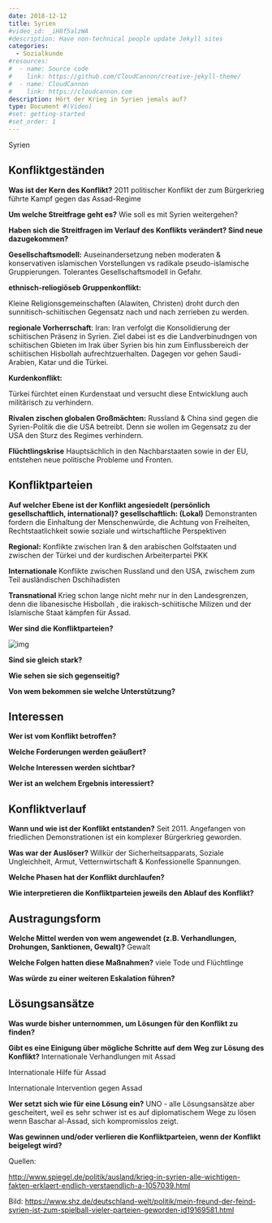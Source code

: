 ```yaml
---
date: 2018-12-12
title: Syrien
#video_id: _iH8f5alzWA
#description: Have non-technical people update Jekyll sites
categories:
  - Sozialkunde
#resources:
#  - name: Source code
#    link: https://github.com/CloudCannon/creative-jekyll-theme/
#  - name: CloudCannon
#    link: https://cloudcannon.com
description: Hört der Krieg in Syrien jemals auf?
type: Document #(Video)
#set: getting-started
#set_order: 1
---
```


Syrien

## Konfliktgeständen

**Was ist der Kern des Konflikt?**
2011 politischer Konflikt der zum Bürgerkrieg führte
Kampf gegen das Assad-Regime

**Um welche Streitfrage geht es?**
Wie soll es mit Syrien weitergehen?

**Haben sich die Streitfragen im Verlauf des Konflikts verändert? Sind neue dazugekommen?**

**Gesellschaftsmodell:**
Auseinandersetzung neben moderaten & konservativen islamischen Vorstellungen vs radikale pseudo-islamische Gruppierungen. Tolerantes Gesellschaftsmodell in Gefahr.

**ethnisch-reliogiöseb Gruppenkonflikt:**

Kleine Religionsgemeinschaften (Alawiten, Christen) droht durch den sunnitisch-schiitischen Gegensatz nach und nach zerrieben zu werden.

**regionale Vorherrschaft**:
Iran: Iran verfolgt die Konsolidierung der schiitischen Präsenz in Syrien. Ziel dabei ist es die Landverbinudngen von schiitischen Gbieten im Irak über Syrien bis hin zum Einflussbereich der schiitischen Hisbollah aufrechtzuerhalten. Dagegen vor gehen Saudi-Arabien, Katar und die Türkei.

**Kurdenkonflikt:**

Türkei fürchtet einen Kurdenstaat und versucht diese Entwicklung auch militärisch zu verhindern.

**Rivalen zischen globalen Großmächten:**
Russland & China sind gegen die Syrien-Politik die die USA betreibt. Denn sie wollen im Gegensatz zu der USA den Sturz des Regimes verhindern.

**Flüchtlingskrise**
Hauptsächlich in den Nachbarstaaten sowie in der EU, entstehen neue politische Probleme und Fronten.

## Konfliktparteien

**Auf welcher Ebene ist der Konflikt angesiedelt (persönlich gesellschaftlich, international)?**
**gesellschaftlich: (Lokal)**
Demonstranten fordern die Einhaltung der Menschenwürde, die Achtung von Freiheiten, Rechtstaatlichkeit sowie soziale und wirtschaftliche Perspektiven

**Regional:**
Konflikte zwischen Iran & den arabischen Golfstaaten und zwischen der Türkei und der kurdischen Arbeiterpartei PKK

**Internationale** Konflikte zwischen Russland und den USA, zwischem zum Teil ausländischen Dschihadisten

**Transnational** Krieg schon lange nicht mehr nur in den Landesgrenzen, denn die libanesische Hisbollah , die irakisch-schiitische Milizen und der Islamische Staat kämpfen für Assad.

**Wer sind die Konfliktparteien?**

![img](https://img.shz.de/img/politik/origs19169571/799017608-w550-h671-o/23-95634570-23-95634572-1519387234.jpg)

**Sind sie gleich stark?**

**Wie sehen sie sich gegenseitig?**

**Von wem bekommen sie welche Unterstützung?**

## Interessen

**Wer ist vom Konflikt betroffen?**

**Welche Forderungen werden geäußert?**

**Welche Interessen werden sichtbar?**

**Wer ist an welchem Ergebnis interessiert?**

## Konfliktverlauf

**Wann und wie ist der Konflikt entstanden?**
Seit 2011. Angefangen von friedlichen Demonstrationen ist ein komplexer Bürgerkrieg geworden.

**Was war der Auslöser?**
Willkür der Sicherheitsapparats, Soziale Ungleichheit, Armut, Vetternwirtschaft & Konfessionelle Spannungen.

**Welche Phasen hat der Konflikt durchlaufen?**

**Wie interpretieren die Konfliktparteien jeweils den Ablauf des Konflikt?**

## Austragungsform

**Welche Mittel werden von wem angewendet (z.B. Verhandlungen, Drohungen, Sanktionen, Gewalt)?**
Gewalt

**Welche Folgen hatten diese Maßnahmen?**
viele Tode und Flüchtlinge

**Was würde zu einer weiteren Eskalation führen?**

## Lösungsansätze

**Was wurde bisher unternommen, um Lösungen für den Konflikt zu finden?**

**Gibt es eine Einigung über mögliche Schritte auf dem Weg zur Lösung des Konflikt?**
Internationale Verhandlungen mit Assad

Internationale Hilfe für Assad

Internationale Intervention gegen Assad

**Wer setzt sich wie für eine Lösung ein?**
UNO - alle Lösungsansätze aber gescheitert, weil es sehr schwer ist es auf diplomatischem Wege zu lösen wenn Baschar al-Assad, sich kompromisslos zeigt.

**Was gewinnen und/oder verlieren die Konfliktparteien, wenn der Konflikt beigelegt wird?**



Quellen:

http://www.spiegel.de/politik/ausland/krieg-in-syrien-alle-wichtigen-fakten-erklaert-endlich-verstaendlich-a-1057039.html



Bild: https://www.shz.de/deutschland-welt/politik/mein-freund-der-feind-syrien-ist-zum-spielball-vieler-parteien-geworden-id19169581.html

